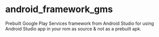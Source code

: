 # android_framework_gms
Prebuilt Google Play Services framework from Android Studio for using Android Studio app in your rom as source & not as a prebuilt apk.
